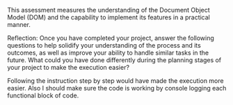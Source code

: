 This assessment measures the understanding of the Document Object Model (DOM) and the capability to implement its features in a practical manner. 

Reflection:
Once you have completed your project, answer the following questions to help solidify your understanding of the process and its outcomes, as well as improve your ability to handle similar tasks in the future.
What could you have done differently during the planning stages of your project to make the execution easier?

Following the instruction step by step would have made the execution more easier. Also I should make sure the code is working by console logging each functional block of code.